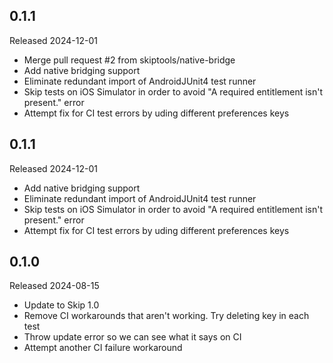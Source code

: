 ## 0.1.1

Released 2024-12-01

  - Merge pull request #2 from skiptools/native-bridge
  - Add native bridging support
  - Eliminate redundant import of AndroidJUnit4 test runner
  - Skip tests on iOS Simulator in order to avoid "A required entitlement isn't present." error
  - Attempt fix for CI test errors by uding different preferences keys

## 0.1.1

Released 2024-12-01

  - Add native bridging support
  - Eliminate redundant import of AndroidJUnit4 test runner
  - Skip tests on iOS Simulator in order to avoid "A required entitlement isn't present." error
  - Attempt fix for CI test errors by uding different preferences keys

## 0.1.0

Released 2024-08-15

  - Update to Skip 1.0
  - Remove CI workarounds that aren't working. Try deleting key in each test
  - Throw update error so we can see what it says on CI
  - Attempt another CI failure workaround

